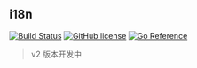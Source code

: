 i18n 
---
[![Build Status](https://cloud.drone.io/api/badges/kingzcheung/i18n/status.svg)](https://cloud.drone.io/kingzcheung/i18n)
[![GitHub license](https://img.shields.io/badge/license-Apache-blue.svg)](https://github.com/kingzcheung/i18n/blob/master/LICENSE)
[![Go Reference](https://pkg.go.dev/badge/github.com/kingzcheung/i18n.svg)](https://pkg.go.dev/github.com/kingzcheung/i18n)

> v2 版本开发中